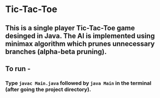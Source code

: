 
# Tic-Tac-Toe
## This is a single player Tic-Tac-Toe game desinged in **Java**. The AI is implemented using **minimax** algorithm which prunes unnecessary branches (**alpha-beta pruning**).

## To run - 
### Type `javac Main.java` followed by `java Main` in the terminal (after going the project directory).

